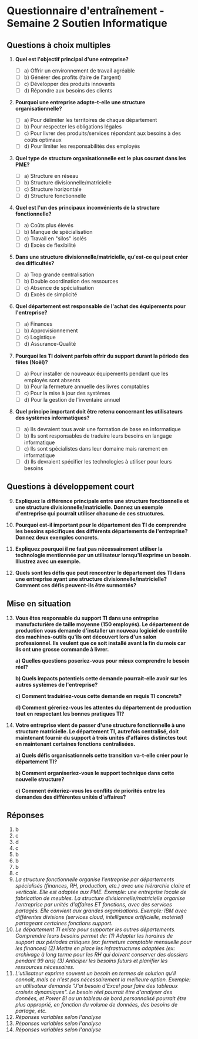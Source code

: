 # Questionnaire d'entraînement - Semaine 2 Soutien Informatique

## Questions à choix multiples

1. **Quel est l'objectif principal d'une entreprise?**

   - [ ] a) Offrir un environnement de travail agréable
   - [ ] b) Générer des profits (faire de l'argent)
   - [ ] c) Développer des produits innovants
   - [ ] d) Répondre aux besoins des clients

2. **Pourquoi une entreprise adopte-t-elle une structure organisationnelle?**

   - [ ] a) Pour délimiter les territoires de chaque département
   - [ ] b) Pour respecter les obligations légales
   - [ ] c) Pour livrer des produits/services répondant aux besoins à des coûts optimaux
   - [ ] d) Pour limiter les responsabilités des employés

3. **Quel type de structure organisationnelle est le plus courant dans les PME?**

   - [ ] a) Structure en réseau
   - [ ] b) Structure divisionnelle/matricielle
   - [ ] c) Structure horizontale
   - [ ] d) Structure fonctionnelle

4. **Quel est l'un des principaux inconvénients de la structure fonctionnelle?**

   - [ ] a) Coûts plus élevés
   - [ ] b) Manque de spécialisation
   - [ ] c) Travail en "silos" isolés
   - [ ] d) Excès de flexibilité

5. **Dans une structure divisionnelle/matricielle, qu'est-ce qui peut créer des difficultés?**

   - [ ] a) Trop grande centralisation
   - [ ] b) Double coordination des ressources
   - [ ] c) Absence de spécialisation
   - [ ] d) Excès de simplicité

6. **Quel département est responsable de l'achat des équipements pour l'entreprise?**

   - [ ] a) Finances
   - [ ] b) Approvisionnement
   - [ ] c) Logistique
   - [ ] d) Assurance-Qualité

7. **Pourquoi les TI doivent parfois offrir du support durant la période des fêtes (Noël)?**

   - [ ] a) Pour installer de nouveaux équipements pendant que les employés sont absents
   - [ ] b) Pour la fermeture annuelle des livres comptables
   - [ ] c) Pour la mise à jour des systèmes
   - [ ] d) Pour la gestion de l'inventaire annuel

8. **Quel principe important doit être retenu concernant les utilisateurs des systèmes informatiques?**
   - [ ] a) Ils devraient tous avoir une formation de base en informatique
   - [ ] b) Ils sont responsables de traduire leurs besoins en langage informatique
   - [ ] c) Ils sont spécialistes dans leur domaine mais rarement en informatique
   - [ ] d) Ils devraient spécifier les technologies à utiliser pour leurs besoins

## Questions à développement court

9. **Expliquez la différence principale entre une structure fonctionnelle et une structure divisionnelle/matricielle. Donnez un exemple d'entreprise qui pourrait utiliser chacune de ces structures.**

10. **Pourquoi est-il important pour le département des TI de comprendre les besoins spécifiques des différents départements de l'entreprise? Donnez deux exemples concrets.**

11. **Expliquez pourquoi il ne faut pas nécessairement utiliser la technologie mentionnée par un utilisateur lorsqu'il exprime un besoin. Illustrez avec un exemple.**

12. **Quels sont les défis que peut rencontrer le département des TI dans une entreprise ayant une structure divisionnelle/matricielle? Comment ces défis peuvent-ils être surmontés?**

## Mise en situation

13. **Vous êtes responsable du support TI dans une entreprise manufacturière de taille moyenne (150 employés). Le département de production vous demande d'installer un nouveau logiciel de contrôle des machines-outils qu'ils ont découvert lors d'un salon professionnel. Ils veulent que ce soit installé avant la fin du mois car ils ont une grosse commande à livrer.**

    **a) Quelles questions poseriez-vous pour mieux comprendre le besoin réel?**

    **b) Quels impacts potentiels cette demande pourrait-elle avoir sur les autres systèmes de l'entreprise?**

    **c) Comment traduiriez-vous cette demande en requis TI concrets?**

    **d) Comment géreriez-vous les attentes du département de production tout en respectant les bonnes pratiques TI?**

14. **Votre entreprise vient de passer d'une structure fonctionnelle à une structure matricielle. Le département TI, autrefois centralisé, doit maintenant fournir du support à trois unités d'affaires distinctes tout en maintenant certaines fonctions centralisées.**

    **a) Quels défis organisationnels cette transition va-t-elle créer pour le département TI?**

    **b) Comment organiseriez-vous le support technique dans cette nouvelle structure?**

    **c) Comment éviteriez-vous les conflits de priorités entre les demandes des différentes unités d'affaires?**

## Réponses

1. b
2. c
3. d
4. c
5. b
6. b
7. b
8. c
9. _La structure fonctionnelle organise l'entreprise par départements spécialisés (finances, RH, production, etc.) avec une hiérarchie claire et verticale. Elle est adaptée aux PME. Exemple: une entreprise locale de fabrication de meubles. La structure divisionnelle/matricielle organise l'entreprise par unités d'affaires ET fonctions, avec des services partagés. Elle convient aux grandes organisations. Exemple: IBM avec différentes divisions (services cloud, intelligence artificielle, matériel) partageant certaines fonctions support._
10. _Le département TI existe pour supporter les autres départements. Comprendre leurs besoins permet de: (1) Adapter les horaires de support aux périodes critiques (ex: fermeture comptable mensuelle pour les finances) (2) Mettre en place les infrastructures adaptées (ex: archivage à long terme pour les RH qui doivent conserver des dossiers pendant 99 ans) (3) Anticiper les besoins futurs et planifier les ressources nécessaires._
11. _L'utilisateur exprime souvent un besoin en termes de solution qu'il connaît, mais ce n'est pas nécessairement la meilleure option. Exemple: un utilisateur demande "J'ai besoin d'Excel pour faire des tableaux croisés dynamiques". Le besoin réel pourrait être d'analyser des données, et Power BI ou un tableau de bord personnalisé pourrait être plus approprié, en fonction du volume de données, des besoins de partage, etc._
12. _Réponses variables selon l'analyse_
13. _Réponses variables selon l'analyse_
14. _Réponses variables selon l'analyse_
